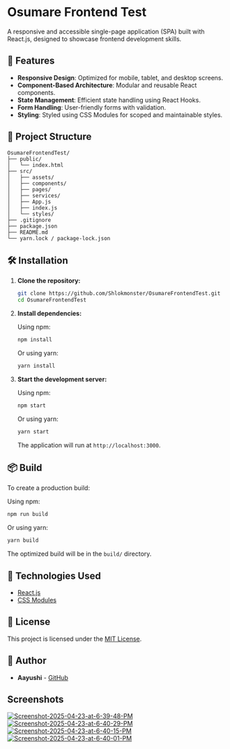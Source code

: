 
# Osumare Frontend Test

A responsive and accessible single-page application (SPA) built with React.js, designed to showcase frontend development skills.

## 🚀 Features

- **Responsive Design**: Optimized for mobile, tablet, and desktop screens.
- **Component-Based Architecture**: Modular and reusable React components.
- **State Management**: Efficient state handling using React Hooks.
- **Form Handling**: User-friendly forms with validation.
- **Styling**: Styled using CSS Modules for scoped and maintainable styles.

## 📁 Project Structure

```
OsumareFrontendTest/
├── public/
│   └── index.html
├── src/
│   ├── assets/
│   ├── components/
│   ├── pages/
│   ├── services/
│   ├── App.js
│   ├── index.js
│   └── styles/
├── .gitignore
├── package.json
├── README.md
└── yarn.lock / package-lock.json
```

## 🛠️ Installation

1. **Clone the repository:**

   ```bash
   git clone https://github.com/Shlokmonster/OsumareFrontendTest.git
   cd OsumareFrontendTest
   ```

2. **Install dependencies:**

   Using npm:

   ```bash
   npm install
   ```

   Or using yarn:

   ```bash
   yarn install
   ```

3. **Start the development server:**

   Using npm:

   ```bash
   npm start
   ```

   Or using yarn:

   ```bash
   yarn start
   ```

   The application will run at `http://localhost:3000`.

## 📦 Build

To create a production build:

Using npm:

```bash
npm run build
```

Or using yarn:

```bash
yarn build
```

The optimized build will be in the `build/` directory.

## 🔧 Technologies Used

- [React.js](https://reactjs.org/)
- [CSS Modules](https://github.com/css-modules/css-modules)

## 📄 License

This project is licensed under the [MIT License](LICENSE).

## 👤 Author

- **Aayushi** - [GitHub](https://github.com/aayushisharma26)

## Screenshots

<a href="https://ibb.co/5x5jjSyq"><img src="https://i.ibb.co/5x5jjSyq/Screenshot-2025-04-23-at-6-39-48-PM.png" alt="Screenshot-2025-04-23-at-6-39-48-PM" border="0"></a> <br>
<a href="https://ibb.co/LBr1yKV"><img src="https://i.ibb.co/LBr1yKV/Screenshot-2025-04-23-at-6-40-29-PM.png" alt="Screenshot-2025-04-23-at-6-40-29-PM" border="0"></a> <br>
<a href="https://ibb.co/LhQvDwz9"><img src="https://i.ibb.co/LhQvDwz9/Screenshot-2025-04-23-at-6-40-15-PM.png" alt="Screenshot-2025-04-23-at-6-40-15-PM" border="0"></a> <br>
<a href="https://ibb.co/MkNM6Q5M"><img src="https://i.ibb.co/MkNM6Q5M/Screenshot-2025-04-23-at-6-40-01-PM.png" alt="Screenshot-2025-04-23-at-6-40-01-PM" border="0"></a><br>
